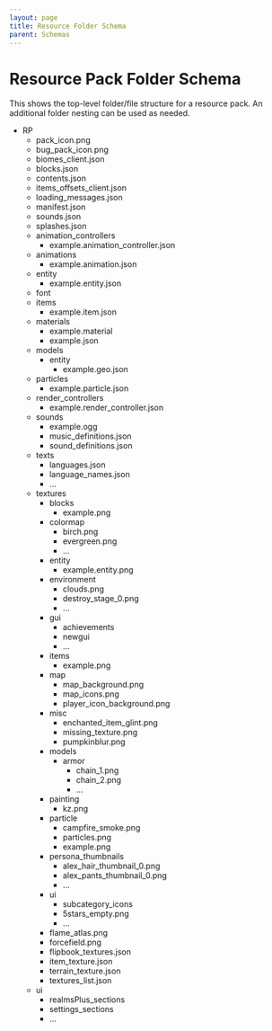 ```yaml
---
layout: page
title: Resource Folder Schema
parent: Schemas
---
```


# Resource Pack Folder Schema

This shows the top-level folder/file structure for a resource pack. An additional folder nesting can be used as needed.

<!--
I also manually reordered, so files in the RP directory are at the top and the '...' "file" is at the bottom and looks like an image.

RP/manifest.json
RP/pack_icon.png
RP/sounds.json
RP/biomes_client.json
RP/animations/example.animation.json
RP/animation_controllers/example.animation_controller.json
RP/entity/example.entity.json
RP/models/entity/example.geo.json
RP/particles/example.particle.json
RP/items/example.item.json
RP/render_controllers/example.render_controller.json
RP/sounds/example.sound.ogg
RP/sounds/sound_definitions.json
RP/texts/languages.json
RP/textx/en_US.lang
RP/textures/item_texture.json
RP/textures/blocks/example.block.png
RP/textures/blocks/example.texture.variant.block/0.png
RP/textures/blocks/example.texture.variant.block/1.png
RP/textures/blocks/example.texture.variant.block/...
RP/textures/entity/example.entity.png
RP/textures/items/example.item.png
RP/textures/particle/example.particle.png
-->

<div markdown="0" class="folder-structure">
    <ul>
        <li><span class="folder">RP</span>
            <ul>
                <li><span class="image">pack_icon.png</span></li>
                <li><span class="image">bug_pack_icon.png</span></li>
                <li><span class="file">biomes_client.json</span></li>
                <li><span class="file">blocks.json</span></li>
                <li><span class="file">contents.json</span></li>
                <li><span class="file">items_offsets_client.json</span></li>
                <li><span class="file">loading_messages.json</span></li>
                <li><span class="file">manifest.json</span></li>
                <li><span class="file">sounds.json</span></li>
                <li><span class="file">splashes.json</span></li>
                <li><span class="folder">animation_controllers</span>
                    <ul>
                        <li><span class="file">example.animation_controller.json</span></li>
                    </ul>
                </li>
                <li><span class="folder">animations</span>
                    <ul>
                        <li><span class="file">example.animation.json</span></li>
                    </ul>
                </li>
                <li><span class="folder">entity</span>
                    <ul>
                        <li><span class="file">example.entity.json</span></li>
                    </ul>
                </li>
                <li><span class="folder">font</span></li>
                <li><span class="folder">items</span>
                    <ul>
                        <li><span class="file">example.item.json</span></li>
                    </ul>
                </li>
                <li><span class="folder">materials</span>
                    <ul>
                        <li><span class="file">example.material</span></li>
                        <li><span class="file">example.json</span></li>
                    </ul>
                </li>
                <li><span class="folder">models</span>
                    <ul>
                        <li><span class="folder">entity</span>
                            <ul>
                                <li><span class="file">example.geo.json</span></li>
                            </ul>
                        </li>
                    </ul>
                </li>
                <li><span class="folder">particles</span>
                    <ul>
                        <li><span class="file">example.particle.json</span></li>
                    </ul>
                </li>
                <li><span class="folder">render_controllers</span>
                    <ul>
                        <li><span class="file">example.render_controller.json</span></li>
                    </ul>
                </li>
                <li><span class="folder">sounds</span>
                    <ul>
                        <li><span class="file">example.ogg</span></li>
                        <li><span class="file">music_definitions.json</span></li>
                        <li><span class="file">sound_definitions.json</span></li>
                    </ul>
                </li>
                <li><span class="folder">texts</span>
                    <ul>
                        <li><span class="file">languages.json</span></li>
                        <li><span class="file">language_names.json</span></li>
                        <li><span class="file">...</span></li>
                    </ul>
                </li>
                <li><span class="folder">textures</span>
                    <ul>
                        <li><span class="folder">blocks</span>
                            <ul>
                                <li><span class="image">example.png</span></li>
                            </ul>
                        </li>
                        <li><span class="folder">colormap</span>
                            <ul>
                                <li><span class="image">birch.png</span></li>
                                <li><span class="image">evergreen.png</span></li>
                                <li><span class="image">...</span></li>
                            </ul>
                        </li>
                        <li><span class="folder">entity</span>
                            <ul>
                                <li><span class="image">example.entity.png</span></li>
                            </ul>
                        </li>
                        <li><span class="folder">environment</span>
                            <ul>
                                <li><span class="image">clouds.png</span></li>
                                <li><span class="image">destroy_stage_0.png</span></li>
                                <li><span class="image">...</span></li>
                            </ul>
                        </li>
                        <li><span class="folder">gui</span>
                            <ul>
                                <li><span class="folder">achievements</span></li>
                                <li><span class="folder">newgui</span></li>
                                <li><span class="image">...</span></li>
                            </ul>
                        </li>
                        <li><span class="folder">items</span>
                            <ul>
                                <li><span class="image">example.png</span></li>
                            </ul>
                        </li>
                        <li><span class="folder">map</span>
                            <ul>
                                <li><span class="image">map_background.png</span></li>
                                <li><span class="image">map_icons.png</span></li>
                                <li><span class="image">player_icon_background.png</span></li>
                            </ul>
                        </li>
                        <li><span class="folder">misc</span>
                            <ul>
                                <li><span class="image">enchanted_item_glint.png</span></li>
                                <li><span class="image">missing_texture.png</span></li>
                                <li><span class="image">pumpkinblur.png</span></li>
                            </ul>
                        </li>
                        <li><span class="folder">models</span>
                            <ul>
                                <li><span class="folder">armor</span>
                                    <ul>
                                        <li><span class="image">chain_1.png</span></li>
                                        <li><span class="image">chain_2.png</span></li>
                                        <li><span class="image">...</span></li>
                                    </ul>
                                </li>
                            </ul>
                        </li>
                        <li><span class="folder">painting</span>
                            <ul>
                                <li><span class="image">kz.png</span></li>
                            </ul>
                        </li>
                        <li><span class="folder">particle</span>
                            <ul>
                                <li><span class="image">campfire_smoke.png</span></li>
                                <li><span class="image">particles.png</span></li>
                                <li><span class="image">example.png</span></li>
                            </ul>
                        </li>
                        <li><span class="folder">persona_thumbnails</span>
                            <ul>
                                <li><span class="image">alex_hair_thumbnail_0.png</span></li>
                                <li><span class="image">alex_pants_thumbnail_0.png</span></li>
                                <li><span class="image">...</span></li>
                            </ul>
                        </li>
                        <li><span class="folder">ui</span>
                            <ul>
                                <li><span class="folder">subcategory_icons</span></li>
                                <li><span class="image">5stars_empty.png</span></li>
                                <li><span class="image">...</span></li>
                            </ul>
                        </li>
                        <li><span class="image">flame_atlas.png</span></li>
                        <li><span class="image">forcefield.png</span></li>
                        <li><span class="file">flipbook_textures.json</span></li>
                        <li><span class="file">item_texture.json</span></li>
                        <li><span class="file">terrain_texture.json</span></li>
                        <li><span class="file">textures_list.json</span></li>
                    </ul>
                </li>
                <li><span class="folder">ui</span>
                    <ul>
                        <li><span class="folder">realmsPlus_sections</span></li>
                        <li><span class="folder">settings_sections</span></li>
                        <li><span class="image">...</span></li>
                    </ul>
                </li>
            </ul>
        </li>
    </ul>
</div>
